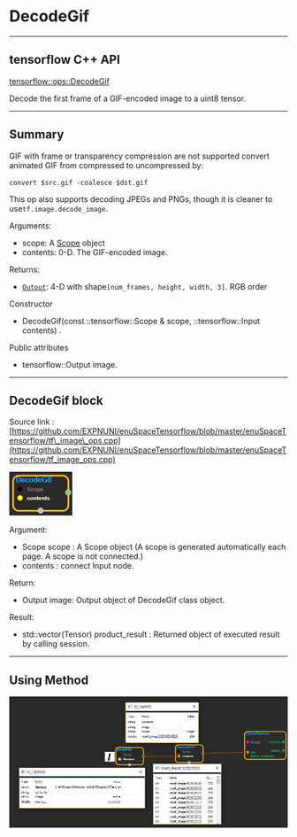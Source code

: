 # DecodeGif

---

## tensorflow C++ API

[tensorflow::ops::DecodeGif](https://www.tensorflow.org/api_docs/cc/class/tensorflow/ops/decode-gif)

Decode the first frame of a GIF-encoded image to a uint8 tensor.

---

## Summary

GIF with frame or transparency compression are not supported convert animated GIF from compressed to uncompressed by:

```
convert $src.gif -coalesce $dst.gif
```

This op also supports decoding JPEGs and PNGs, though it is cleaner to use`tf.image.decode_image`.

Arguments:

* scope: A [Scope](https://www.tensorflow.org/api_docs/cc/class/tensorflow/scope.html#classtensorflow_1_1_scope) object
* contents: 0-D. The GIF-encoded image.

Returns:

* [`Output`](https://www.tensorflow.org/api_docs/cc/class/tensorflow/output.html#classtensorflow_1_1_output): 4-D with shape`[num_frames, height, width, 3]`. RGB order

Constructor

* DecodeGif\(const ::tensorflow::Scope & scope, ::tensorflow::Input contents\) .

Public attributes

* tensorflow::Output image.

---

## DecodeGif block

Source link : [https://github.com/EXPNUNI/enuSpaceTensorflow/blob/master/enuSpaceTensorflow/tf\_image\_ops.cpp](https://github.com/EXPNUNI/enuSpaceTensorflow/blob/master/enuSpaceTensorflow/tf_image_ops.cpp)

![](/assets/image_DecodeGif_Symbol.png)

Argument:

* Scope scope : A Scope object \(A scope is generated automatically each page. A scope is not connected.\)
* contents : connect  Input node.

Return:

* Output image: Output object of DecodeGif class object.

Result:

* std::vector\(Tensor\) product\_result : Returned object of executed result by calling session.

---

## Using Method

![](/assets/image_DecodeGif_Method.png)

